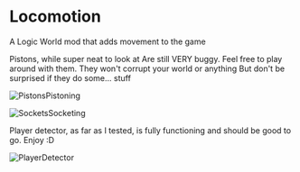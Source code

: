 # Locomotion
A Logic World mod that adds movement to the game

Pistons, while super neat to look at
Are still VERY buggy.
Feel free to play around with them.  They won't corrupt your world or anything
But don't be surprised if they do some... stuff

![PistonsPistoning](https://user-images.githubusercontent.com/44553820/141044312-c0588deb-025d-4baf-9254-1a549d4beb00.gif)

![SocketsSocketing](https://user-images.githubusercontent.com/44553820/141044319-ec6ef0bc-e133-4cd6-b7ea-99728772a014.gif)


Player detector, as far as I tested, is fully functioning and should be good to go.  Enjoy :D

![PlayerDetector](https://user-images.githubusercontent.com/44553820/141044326-211c4739-2004-44ba-8c6d-f8582b2994ca.gif)

